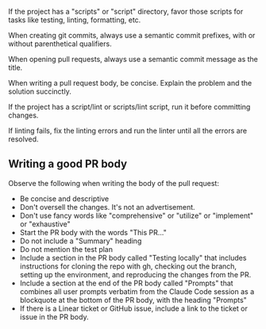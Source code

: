 If the project has a "scripts" or "script" directory, favor those scripts for tasks like testing, linting, formatting, etc.

When creating git commits, always use a semantic commit prefixes, with or without parenthetical qualifiers.

When opening pull requests, always use a semantic commit message as the title.

When writing a pull request body, be concise. Explain the problem and the solution succinctly.

If the project has a script/lint or scripts/lint script, run it before committing changes.

If linting fails, fix the linting errors and run the linter until all the errors are resolved.


## Writing a good PR body

Observe the following when writing the body of the pull request:

- Be concise and descriptive
- Don't oversell the changes. It's not an advertisement.
- Don't use fancy words like "comprehensive" or "utilize" or "implement" or "exhaustive"
- Start the PR body with the words "This PR..."
- Do not include a "Summary" heading
- Do not mention the test plan
- Include a section in the PR body called "Testing locally" that includes instructions for cloning the repo with gh, checking out the branch, setting up the environment, and reproducing the changes from the PR.
- Include a section at the end of the PR body called "Prompts" that combines all user prompts verbatim from the Claude Code session as a blockquote at the bottom of the PR body, with the heading "Prompts"
- If there is a Linear ticket or GitHub issue, include a link to the ticket or issue in the PR body.